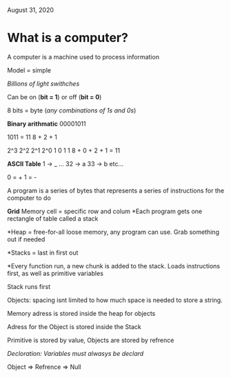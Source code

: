 August 31, 2020

# What is a computer? 

A computer is a machine used to process information

Model = simple

_Billions of light swithches_ 

Can be on (**bit = 1**) or off (**bit = 0**)

8 bits = byte (_any combinations of 1s and 0s_) 

**Binary arithmatic**
00001011

1011 = 11
8 + 2 + 1

2^3  2^2  2^1  2^0
1     0    1    1
8   +  0  + 2  + 1 = 11

**ASCII Table**
1 -> _
...
32 -> a
33 -> b
etc...

0 = +
1 = -

A program is a series of bytes that represents a series of instructions for the computer to do

**Grid**
Memory cell = specific row and colum
*Each program gets one rectangle of table called a stack 

*Heap = free-for-all loose memory, any program can use. Grab something out if needed

*Stacks = last in first out

*Every function run, a new chunk is added to the stack.  Loads instructions first, as well as primitive variables

Stack runs first

Objects: spacing isnt limited to how much space is needed to store a string.

Memory adress is stored inside the heap for objects

Adress for the Object is stored inside the Stack

Primitive is stored by value, Objects are stored by refrence

_Decloration: Variables must alwasys be declard_


Object => Refrence => Null
